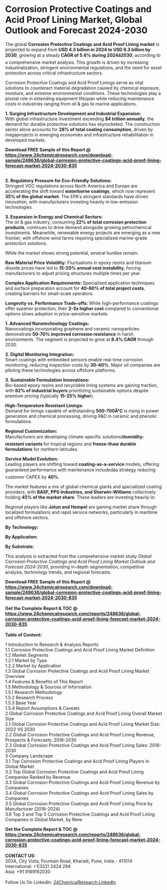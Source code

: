 <h1>Corrosion Protective Coatings and Acid Proof Lining Market, Global Outlook and Forecast 2024-2030</h1><p>The global <strong>Corrosion Protective Coatings and Acid Proof Lining market</strong> is projected to expand from <strong>USD 4.3 billion in 2024 to USD 6.3 billion by 2030</strong>, growing at a steady <strong>CAGR of 5.6% during 2024â2030</strong>, according to a comprehensive market analysis. This growth is driven by increasing industrialization, stringent environmental regulations, and the need for asset protection across critical infrastructure sectors.</p><p>Corrosion Protective Coatings and Acid Proof Linings serve as vital solutions to counteract material degradation caused by chemical exposure, moisture, and extreme environmental conditions. These technologies play a pivotal role in extending equipment lifespan while reducing maintenance costs in industries ranging from oil &amp; gas to marine applications.</p><p><strong>1. Surging Infrastructure Development and Industrial Expansion:</strong><br>
With global infrastructure investment exceeding <strong>$4 trillion annually</strong>, the demand for durable protective solutions has skyrocketed. The construction sector alone accounts for <strong>28% of total coating consumption</strong>, driven by megaprojects in emerging economies and infrastructure rehabilitation in developed markets.</p><div><b>Download FREE Sample of this Report @ 
            <a href="https://www.24chemicalresearch.com/download-sample/248636/global-corrosion-protective-coatings-acid-proof-lining-forecast-market-2024-2030-835">
            https://www.24chemicalresearch.com/download-sample/248636/global-corrosion-protective-coatings-acid-proof-lining-forecast-market-2024-2030-835</a></b></div><br><p><strong>2. Regulatory Pressure for Eco-Friendly Solutions:</strong><br>
Stringent VOC regulations across North America and Europe are accelerating the shift toward <strong>waterborne coatings</strong>, which now represent <strong>35% of the global market</strong>. The EPA's stringent standards have driven innovation, with manufacturers investing heavily in low-emission technologies.</p><p><strong>3. Expansion in Energy and Chemical Sectors:</strong><br>
The oil &amp; gas industry, consuming <strong>22% of total corrosion protection products</strong>, continues to drive demand alongside growing petrochemical investments. Meanwhile, renewable energy projects are emerging as a new frontier, with offshore wind farms requiring specialized marine-grade protection solutions.</p><p>While the market shows strong potential, several hurdles remain:</p><p><strong>Raw Material Price Volatility:</strong> Fluctuations in epoxy resins and titanium dioxide prices have led to <strong>15-20% annual cost instability</strong>, forcing manufacturers to adjust pricing structures multiple times per year.</p><p><strong>Complex Application Requirements:</strong> Specialized application techniques and surface preparation account for <strong>40-60% of total project costs</strong>, creating barriers for small-scale operators.</p><p><strong>Longevity vs. Performance Trade-offs:</strong> While high-performance coatings offer superior protection, their <strong>2-3x higher cost</strong> compared to conventional options slows adoption in price-sensitive markets.</p><p><strong>1. Advanced Nanotechnology Coatings:</strong><br>
Nanocoatings incorporating graphene and ceramic nanoparticles demonstrate <strong>50-70% improved corrosion resistance</strong> in harsh environments. The segment is projected to grow at <strong>8.4% CAGR</strong> through 2030.</p><p><strong>2. Digital Monitoring Integration:</strong><br>
Smart coatings with embedded sensors enable real-time corrosion monitoring, reducing inspection costs by <strong>30-40%</strong>. Major oil companies are piloting these technologies across offshore platforms.</p><p><strong>3. Sustainable Formulation Innovations:</strong><br>
Bio-based epoxy resins and recyclable lining systems are gaining traction, with <strong>62% of industrial buyers</strong> prioritizing sustainable options despite premium pricing (typically <strong>15-25% higher</strong>).</p><p><strong>High-Temperature Resistant Linings:</strong><br>
	Demand for linings capable of withstanding <strong>500-700Â°C</strong> is rising in power generation and chemical processing, driving R&amp;D in ceramic and phenolic formulations.</p><p><strong>Regional Customization:</strong><br>
	Manufacturers are developing climate-specific solutionsâ<strong>humidity-resistant variants</strong> for tropical regions and <strong>freeze-thaw durable formulations</strong> for northern latitudes.</p><p><strong>Service Model Evolution:</strong><br>
	Leading players are shifting toward <strong>coating-as-a-service</strong> models, offering guaranteed performance with maintenance includedâa strategy reducing customer CAPEX by <strong>40%</strong>.</p><p>The market features a mix of global chemical giants and specialized coating providers, with <strong>BASF, PPG Industries, and Sherwin-Williams</strong> collectively holding <strong>45% of the market share</strong>. These leaders are investing heavily in:</p><p>Regional players like <strong>Jotun and Hempel</strong> are gaining market share through localized formulations and rapid service networks, particularly in maritime and offshore sectors.</p><p><strong>By Technology:</strong></p><p><strong>By Application:</strong></p><p><strong>By Substrate:</strong></p><p>This analysis is extracted from the comprehensive market study <em>Global Corrosion Protective Coatings and Acid Proof Lining Market Outlook and Forecast 2024-2030</em>, providing in-depth segmentation, competitive analysis, technology trends, and regional forecasts.</p><div><b>Download FREE Sample of this Report @ 
            <a href="https://www.24chemicalresearch.com/download-sample/248636/global-corrosion-protective-coatings-acid-proof-lining-forecast-market-2024-2030-835">
            https://www.24chemicalresearch.com/download-sample/248636/global-corrosion-protective-coatings-acid-proof-lining-forecast-market-2024-2030-835</a></b></div><br><div><b>Get the Complete Report & TOC @ 
            <a href="https://www.24chemicalresearch.com/reports/248636/global-corrosion-protective-coatings-acid-proof-lining-forecast-market-2024-2030-835">
            https://www.24chemicalresearch.com/reports/248636/global-corrosion-protective-coatings-acid-proof-lining-forecast-market-2024-2030-835</a></b></div><br>
            <b>Table of Content:</b><p>1 Introduction to Research & Analysis Reports<br />
    1.1 Corrosion Protective Coatings and Acid Proof Lining Market Definition<br />
    1.2 Market Segments<br />
        1.2.1 Market by Type<br />
        1.2.2 Market by Application<br />
    1.3 Global Corrosion Protective Coatings and Acid Proof Lining Market Overview<br />
    1.4 Features & Benefits of This Report<br />
    1.5 Methodology & Sources of Information<br />
        1.5.1 Research Methodology<br />
        1.5.2 Research Process<br />
        1.5.3 Base Year<br />
        1.5.4 Report Assumptions & Caveats<br />
2 Global Corrosion Protective Coatings and Acid Proof Lining Overall Market Size<br />
    2.1 Global Corrosion Protective Coatings and Acid Proof Lining Market Size: 2022 VS 2030<br />
    2.2 Global Corrosion Protective Coatings and Acid Proof Lining Revenue, Prospects & Forecasts: 2018-2030<br />
    2.3 Global Corrosion Protective Coatings and Acid Proof Lining Sales: 2018-2030<br />
3 Company Landscape<br />
    3.1 Top Corrosion Protective Coatings and Acid Proof Lining Players in Global Market<br />
    3.2 Top Global Corrosion Protective Coatings and Acid Proof Lining Companies Ranked by Revenue<br />
    3.3 Global Corrosion Protective Coatings and Acid Proof Lining Revenue by Companies<br />
    3.4 Global Corrosion Protective Coatings and Acid Proof Lining Sales by Companies<br />
    3.5 Global Corrosion Protective Coatings and Acid Proof Lining Price by Manufacturer (2018-2024)<br />
    3.6 Top 3 and Top 5 Corrosion Protective Coatings and Acid Proof Lining Companies in Global Market, by Reve</p><div><b>Get the Complete Report & TOC @ 
            <a href="https://www.24chemicalresearch.com/reports/248636/global-corrosion-protective-coatings-acid-proof-lining-forecast-market-2024-2030-835">
            https://www.24chemicalresearch.com/reports/248636/global-corrosion-protective-coatings-acid-proof-lining-forecast-market-2024-2030-835</a></b></div><br><b>CONTACT US:</b><br>
            203A, City Vista, Fountain Road, Kharadi, Pune, India - 411014<br>
            International: +1(332) 2424 294<br>
            Asia: +91 9169162030 <br><br>
            Follow Us On LinkedIn: <a href="https://www.linkedin.com/company/24chemicalresearch/">24ChemicalResearch LinkedIn</a>